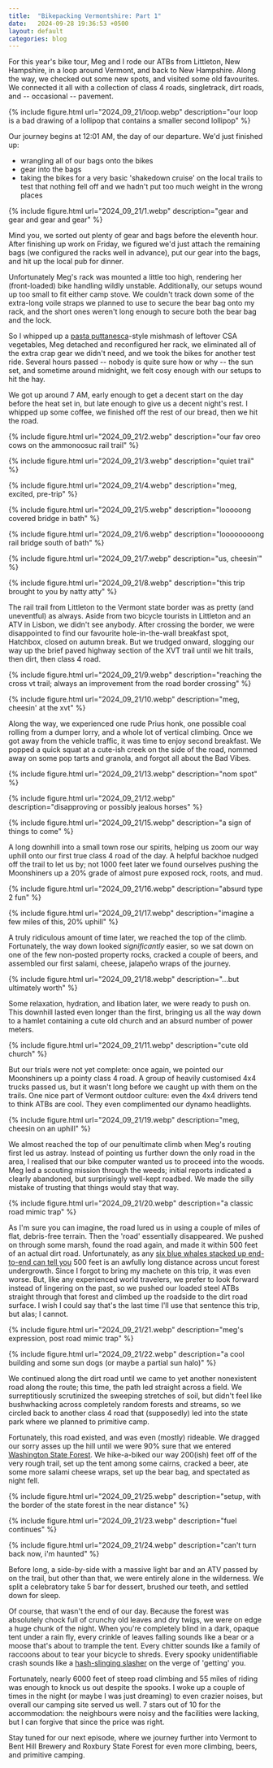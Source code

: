 ```yaml
---
title:  "Bikepacking Vermontshire: Part 1"
date:   2024-09-28 19:36:53 +0500
layout: default
categories: blog
---
```


For this year's bike tour, Meg and I rode our ATBs from Littleton, New Hampshire, in a loop around Vermont, and back to New Hampshire. Along the way, we checked out some new spots, and visited some old favourites. We connected it all with a collection of class 4 roads, singletrack, dirt roads, and -- occasional -- pavement.

<!-- readmore -->


{% include figure.html url="2024_09_21/loop.webp" description="our loop is a bad drawing of a lollipop that contains a smaller second lollipop" %}

Our journey begins at 12:01 AM, the day of our departure. We'd just finished up:

* wrangling all of our bags onto the bikes
* gear into the bags
* taking the bikes for a very basic 'shakedown cruise' on the local trails to test that nothing fell off and we hadn't put too much weight in the wrong places

{% include figure.html url="2024_09_21/1.webp" description="gear and gear and gear and gear" %}

Mind you, we sorted out plenty of gear and bags before the eleventh hour. After finishing up work on Friday, we figured we'd just attach the remaining bags (we configured the racks well in advance), put our gear into the bags, and hit up the local pub for dinner.

Unfortunately Meg's rack was mounted a little too high, rendering her (front-loaded) bike handling wildly unstable. Additionally, our setups wound up too small to fit either camp stove. We couldn't track down some of the extra-long voile straps we planned to use to secure the bear bag onto my rack, and the short ones weren't long enough to secure both the bear bag and the lock.

So I whipped up a [pasta puttanesca](https://snicket.fandom.com/wiki/Pasta_Puttanesca)-style mishmash of leftover CSA vegetables, Meg detached and reconfigured her rack, we eliminated all of the extra crap gear we didn't need, and we took the bikes for another test ride. Several hours passed -- nobody is quite sure how or why -- the sun set, and sometime around midnight, we felt cosy enough with our setups to hit the hay.

We got up around 7 AM, early enough to get a decent start on the day before the heat set in, but late enough to give us a decent night's rest. I whipped up some coffee, we finished off the rest of our bread, then we hit the road.

{% include figure.html url="2024_09_21/2.webp" description="our fav oreo cows on the ammonoosuc rail trail" %}

{% include figure.html url="2024_09_21/3.webp" description="quiet trail" %}

{% include figure.html url="2024_09_21/4.webp" description="meg, excited, pre-trip" %}

{% include figure.html url="2024_09_21/5.webp" description="looooong covered bridge in bath" %}

{% include figure.html url="2024_09_21/6.webp" description="loooooooong rail bridge south of bath" %}

{% include figure.html url="2024_09_21/7.webp" description="us, cheesin'" %}

{% include figure.html url="2024_09_21/8.webp" description="this trip brought to you by natty atty" %}

The rail trail from Littleton to the Vermont state border was as pretty (and uneventful) as always. Aside from two bicycle tourists in Littleton and an ATV in Lisbon, we didn't see anybody. After crossing the border, we were disappointed to find our favourite hole-in-the-wall breakfast spot, Hatchbox, closed on autumn break. But we trudged onward, slogging our way up the brief paved highway section of the XVT trail until we hit trails, then dirt, then class 4 road.

{% include figure.html url="2024_09_21/9.webp" description="reaching the cross vt trail; always an improvement from the road border crossing" %}

{% include figure.html url="2024_09_21/10.webp" description="meg, cheesin' at the xvt" %}

Along the way, we experienced one rude Prius honk, one possible coal rolling from a dumper lorry, and a whole lot of vertical climbing. Once we got away from the vehicle traffic, it was time to enjoy second breakfast. We popped a quick squat at a cute-ish creek on the side of the road, nommed away on some pop tarts and granola, and forgot all about the Bad Vibes.

{% include figure.html url="2024_09_21/13.webp" description="nom spot" %}

{% include figure.html url="2024_09_21/12.webp" description="disapproving or possibly jealous horses" %}

{% include figure.html url="2024_09_21/15.webp" description="a sign of things to come" %}

A long downhill into a small town rose our spirits, helping us zoom our way uphill onto our first true class 4 road of the day. A helpful backhoe nudged off the trail to let us by; not 1000 feet later we found ourselves pushing the Moonshiners up a 20% grade of almost pure exposed rock, roots, and mud.

{% include figure.html url="2024_09_21/16.webp" description="absurd type 2 fun" %}

{% include figure.html url="2024_09_21/17.webp" description="imagine a few miles of this, 20% uphill" %}

A truly ridiculous amount of time later, we reached the top of the climb. Fortunately, the way down looked _significantly_ easier, so we sat down on one of the few non-posted property rocks, cracked a couple of beers, and assembled our first salami, cheese, jalapeño wraps of the journey.

{% include figure.html url="2024_09_21/18.webp" description="...but ultimately worth" %}

Some relaxation, hydration, and libation later, we were ready to push on. This downhill lasted even longer than the first, bringing us all the way down to a hamlet containing a cute old church and an absurd number of power meters.

{% include figure.html url="2024_09_21/11.webp" description="cute old church" %}

But our trials were not yet complete: once again, we pointed our Moonshiners up a pointy class 4 road. A group of heavily customised 4x4 trucks passed us, but it wasn't long before we caught up with them on the trails. One nice part of Vermont outdoor culture: even the 4x4 drivers tend to think ATBs are cool. They even complimented our dynamo headlights.

{% include figure.html url="2024_09_21/19.webp" description="meg, cheesin on an uphill" %}

We almost reached the top of our penultimate climb when Meg's routing first led us astray. Instead of pointing us further down the only road in the area, I realised that our bike computer wanted us to proceed into the woods. Meg led a scouting mission through the weeds; initial reports indicated a clearly abandoned, but surprisingly well-kept roadbed. We made the silly mistake of trusting that things would stay that way.

{% include figure.html url="2024_09_21/20.webp" description="a classic road mimic trap" %}

As I'm sure you can imagine, the road lured us in using a couple of miles of flat, debris-free terrain. Then the 'road' essentially disappeared. We pushed on through some marsh, found the road again, and made it within 500 feet of an actual dirt road. Unfortunately, as any [six blue whales stacked up end-to-end can tell you](https://en.wikipedia.org/wiki/Blue_whale) 500 feet is an awfully long distance across uncut forest undergrowth. Since I forgot to bring my machete on this trip, it was even worse. But, like any experienced world travelers, we prefer to look forward instead of lingering on the past, so we pushed our loaded steel ATBs straight through that forest and climbed up the roadside to the dirt road surface. I wish I could say that's the last time I'll use that sentence this trip, but alas; I cannot.

{% include figure.html url="2024_09_21/21.webp" description="meg's expression, post road mimic trap" %}

{% include figure.html url="2024_09_21/22.webp" description="a cool building and some sun dogs (or maybe a partial sun halo)" %}

We continued along the dirt road until we came to yet another nonexistent road along the route; this time, the path led straight across a field. We surreptitiously scrutinized the sweeping stretches of soil, but didn't feel like bushwhacking across completely random forests and streams, so we circled back to another class 4 road that (supposedly) led into the state park where we planned to primitive camp.

Fortunately, this road existed, and was even (mostly) rideable. We dragged our sorry asses up the hill until we were 90% sure that we entered [Washington State Forest](https://stateparks.com/washington_state_forest_in_vermont.html). We hike-a-biked our way 200(ish) feet off of the very rough trail, set up the tent among some cairns, cracked a beer, ate some more salami cheese wraps, set up the bear bag, and spectated as night fell.

{% include figure.html url="2024_09_21/25.webp" description="setup, with the border of the state forest in the near distance" %}

{% include figure.html url="2024_09_21/23.webp" description="fuel continues" %}

{% include figure.html url="2024_09_21/24.webp" description="can't turn back now, i'm haunted" %}

Before long, a side-by-side with a massive light bar and an ATV passed by on the trail, but other than that, we were entirely alone in the wilderness. We split a celebratory take 5 bar for dessert, brushed our teeth, and settled down for sleep.

Of course, that wasn't the end of our day. Because the forest was absolutely chock full of crunchy old leaves and dry twigs, we were on edge a huge chunk of the night. When you're completely blind in a dark, opaque tent under a rain fly, every crinkle of leaves falling sounds like a bear or a moose that's about to trample the tent. Every chitter sounds like a family of raccoons about to tear your bicycle to shreds. Every spooky unidentifiable crash sounds like a [hash-slinging slasher](https://spongebob.fandom.com/wiki/Hash-slinging_slasher) on the verge of 'getting' you.

Fortunately, nearly 6000 feet of steep road climbing and 55 miles of riding was enough to knock us out despite the spooks. I woke up a couple of times in the night (or maybe I was just dreaming) to even crazier noises, but overall our camping site served us well. 7 stars out of 10 for the accommodation: the neighbours were noisy and the facilities were lacking, but I can forgive that since the price was right.

Stay tuned for our next episode, where we journey further into Vermont to Bent Hill Brewery and Roxbury State Forest for even more climbing, beers, and primitive camping.
